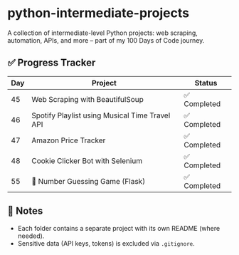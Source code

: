 # python-intermediate-projects
A collection of intermediate-level Python projects: 
web scraping, automation, APIs, and more – part of my 100 Days of Code journey.

## ✅ Progress Tracker

| Day | Project | Status |
|-----|---------|--------|
| 45  | Web Scraping with BeautifulSoup | ✅ Completed |
| 46  | Spotify Playlist using Musical Time Travel API | ✅ Completed  |
| 47  | Amazon Price Tracker | ✅ Completed |
| 48  | Cookie Clicker Bot with Selenium | ✅ Completed |
| 55  | 🎲 Number Guessing Game (Flask) | ✅ Completed |

## 📌 Notes

- Each folder contains a separate project with its own README (where needed).
- Sensitive data (API keys, tokens) is excluded via `.gitignore`.
